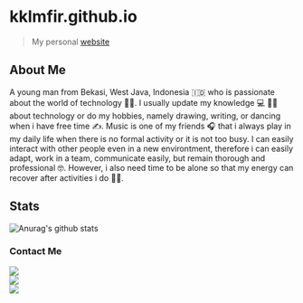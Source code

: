 # kklmfir.github.io
  > My personal [website](kklmfir.github.io)

## About Me
A young man from Bekasi, West Java, Indonesia :indonesia: who is passionate about the world of technology :man_technologist:. I usually update my knowledge :computer: :bowing_man: about technology or do my hobbies, namely drawing, writing, or dancing when i have free time :writing_hand:. Music is one of my friends :headphones: that i always play in my daily life when there is no formal activity or it is not too busy. I can easily interact with other people even in a new environtment, therefore i can easily adapt, work in a team, communicate easily, but remain thorough and professional :nerd_face:. However, i also need time to be alone so that my energy can recover after activities i do :lotus_position_man:.

## Stats
![Anurag's github stats](https://github-readme-stats.vercel.app/api?username=kklmfir&show_icons=true&theme=radical)<br>

### Contact Me
[![](https://img.shields.io/badge/Facebook-blue?logo=Facebook&logoColor=blue&labelColor=white)](https://m.facebook.com/Almfarka70) </br>
[![](https://img.shields.io/reddit/user-karma/link/kklmfir?color=white&label=reddit&logo=reddit&style=social)](http://reddit.com/r/kklmfir) </br>
[![](https://img.shields.io/badge/Telegram-blue?logo=Telegram&logoColor=blue&labelColor=white)](https://t.me/kkImfir) </br>
